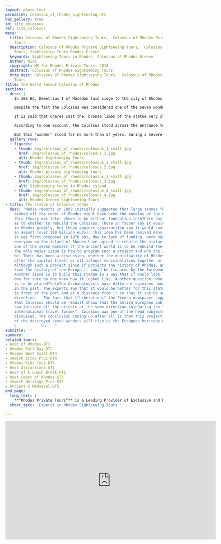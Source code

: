 ```yaml
---
layout: photo-tour
permalink: colossus_of_rhodes_sightseeing.htm
has_gallery: true
id: site_colossus
ref: site_colossus
meta:
  title: Colossus of Rhodes Sightseeing Tours,  Colossus of Rhodes Private Sightseeing
    Tours
  description: Colossus of Rhodes Private Sightseeing Tours,  Colossus of Rhodes Sightseeing
    Tours, Sightseeing Tours Rhodes Greece
  keywords: Sightseeing Tours in Rhodes, Colossus of Rhodes Greece
  author: Nick
  copyright: NK for Rhodes Private Tours, 2018
  abstract: Colossus of Rhodes Sightseeing Tours
  http_desc: Colossus of Rhodes Sightseeing Tours,  Colossus of Rhodes Private Sightseeing
    Tours
title: The World Famous Colossus of Rhodes
sections:
- desc: |-
    In 305 BC, Demetrius I of Macedon laid siege to the city of Rhodes for an entire year. In spite of his title as "Besieger of Cities" he failed to conquer the Rhodians. To celebrate their victory, the Rhodians sold his siege equipment and used the funds to erect a triumphal statue to their great god, Helios. The work was assigned to Chares of Lindos who worked on it for twelve years (292 BC to 280 BC).

    Despite the fact the Colossus was considered one of the seven wonders of the ancient world, both a technical and artistic masterpiece, there is a lack of vital information concerning the site it occupied and its actual shape. It is calculated to have been about 31 meters high.

    It is said that Chares cast the, bronze limbs of the statue very slowly, on the spot, within enormous mounds of earth, moving from the bottom upward, just as one would build a house.

    According to one account, the Colossus stood across the entrance to the harbor allowing ships to pass between its open legs. To day it is almost certain it stood on dry land and that the most likely site was the enclosure of the temple of Helios, near the palace of the Grand Masters.

    But this "wonder" stood for no more than 54 years. During a severe earthquake in 226 BC it cracked at the knees and fell. The Rhodians, fearing a curse, did not reerect it and it lay there in a heap for many centuries. ' But in 653 A. D. when the Arabs of Moab pillaged Rhodes, they sold the pieces to a Jewish merchant. Tradition says that it took 900 camels to transport it. But the legend surrounding it was so closely tied to Rhodes, that for many centuries both Greeks and Westerners called the Rhodian people "Colossians".
  gallery_rows:
  - figures:
    - thumb: img/colossus_of_rhodes/colossus_1_small.jpg
      href: img/colossus_of_rhodes/colossus_1.jpg
      alt: Rhodes Sightseeing Tours
    - thumb: img/colossus_of_rhodes/colossus_2_small.jpg
      href: img/colossus_of_rhodes/colossus_2.jpg
      alt: Rhodes private sightseeing tours
    - thumb: img/colossus_of_rhodes/colossus_3_small.jpg
      href: img/colossus_of_rhodes/colossus_3.jpg
      alt: Sightseeing tours in Rhodes island
    - thumb: img/colossus_of_rhodes/colossus_4_small.jpg
      href: img/colossus_of_rhodes/colossus_4.jpg
      alt: Rhodes Greece Sightseeing Tours
- title: The statue of Colossus today
  desc: "Media reports in 1989 initially suggested that large stones found on the
    seabed off the coast of Rhodes might have been the remains of the Colossus; however
    this theory was later shown to be without foundation.\n\nThere has been much debate
    as to whether to rebuild the Colossus. Those in favour say it would boost tourism
    in Rhodes greatly, but those against construction say it would cost too large
    an amount (over 100 million euro). This idea has been revived many times since
    it was first proposed in 1970 but, due to lack of funding, work has not yet started.\n\nFinally,
    everyone on the island of Rhodes have agreed to rebuild the statue of Colossus
    one of the seven wonders of the ancient world is to be rebuild the experts said.
    The only major issue is how to program such a project and who the investors will
    be. There has been a discussion, whether the municipality of Rhodes city will
    offer the capital Itself or all islands municipalities together or the Greek government.
    Although such a project since if projects the history of Rhodes, and at the same
    time the history of the Europe it could be financed by the European Union completely.
    Another issue is to build this statue in a way that if would look like the original
    one for sure no one knew how it looked like. Another question; where the statue
    is to be placed?\n\nThe Archaeologists have different opinions about it's location
    in the past. The experts say that it would be better for this statue to be built
    in front of the port and at a distance from it so that it can be seeing from any
    direction.   The fact that \"Liberation\" the French newspaper supports the aspect
    that Colossus should be rebuilt shows that the entire European public opinion
    can initiate all the efforts at the same direction.\n\nDuring the \"1st Rhodes
    international travel forum\", Colossus was one of the head subjects that were
    discussed. The conclusion coming up after all is that this project known as one
    of the destroyed seven wonders will rise up the European heritage on civilization.
    \           \n    "
subtitle: ''
summary: ''
related_tours:
- Best of Rhodes-DT1
- Rhodes Full Day-DT2
- Rhodes West Coast-DT3
- Jewish Sites Plus-DT4
- Rhodes Kids Tour-DT6
- Best Attractions-GT1
- Best of & Lunch Break-GT2
- West Coast of Rhodes-GT3
- Jewish Heritage Plus-GT4
- Ancient & Medieval-GT5
end_page:
  long_text: |-
    **“Rhodes Private Tours”** is a Leading Provider of Exclusive and Personalized Tour Experiences. We deliver Private Sightseeing Tours at very affordable rates. All our tours are fully customizable to suit your travel needs, interests, schedules, and dates.
  short_text: 'Experts in Rhodes Sightseeing Tours '

---
```

<div class="centered">
  <iframe width="672" height="378" src="https://www.youtube.com/embed/vM6_FoDrNeA?modestbranding=1&showinfo=0" frameborder="0" allow="accelerometer; autoplay; encrypted-media; gyroscope; picture-in-picture" allowfullscreen></iframe>
</div>
